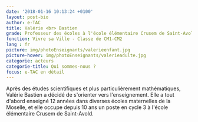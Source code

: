 ```yaml
---
date: '2018-01-16 10:13:24 +0100'
layout: post-bio
author: e-TAC
title: Valérie <br> Bastien
grade: Professeur des écoles à l'école élémentaire Crusem de Saint-Avold
fonction: Vivre sa Ville - Classe de CM1-CM2
lang : fr
picture: img/photoEnseignants/valerieenfant.jpg
picture-hover: img/photoEnseignants/valerieadulte.jpg
categorie: acteurs
categorie-title: Qui sommes-nous ?
focus: e-TAC en détail
---
```


Après des études scientifiques et plus particulièrement mathématiques, Valérie Bastien a décidé de s'orienter vers l'enseignement. Elle a tout d'abord enseigné 12 années dans diverses écoles maternelles de la Moselle, et elle occupe depuis 10 ans un poste en cycle 3 à l'école élémentaire Crusem de Saint-Avold.  





